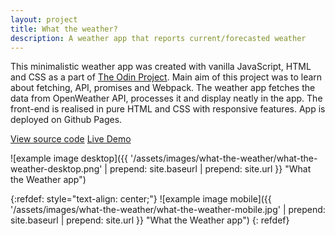 ```yaml
---
layout: project
title: What the weather?
description: A weather app that reports current/forecasted weather
---
```


This minimalistic weather app was created with vanilla JavaScript, HTML and CSS as a part of [The Odin Project](https://theodinproject.com). Main aim of this project was to learn about fetching, API, promises and Webpack. The weather app fetches the data from OpenWeather API, processes it and display neatly in the app. The front-end is realised in pure HTML and CSS with responsive features. App is deployed on Github Pages.

<a href="https://github.com/sejego/what-the-weather-app" target="_blank"><span class="label">View source code</span></a>
<a href="https://sejego.github.io/what-the-weather-app/" target="_blank"><span class="label">Live Demo</span></a>

![example image desktop]({{ '/assets/images/what-the-weather/what-the-weather-desktop.png' | prepend: site.baseurl | prepend: site.url }} "What the Weather app")

{:refdef: style="text-align: center;"}
![example image mobile]({{ '/assets/images/what-the-weather/what-the-weather-mobile.jpg' | prepend: site.baseurl | prepend: site.url }} "What the Weather app")
{: refdef}
